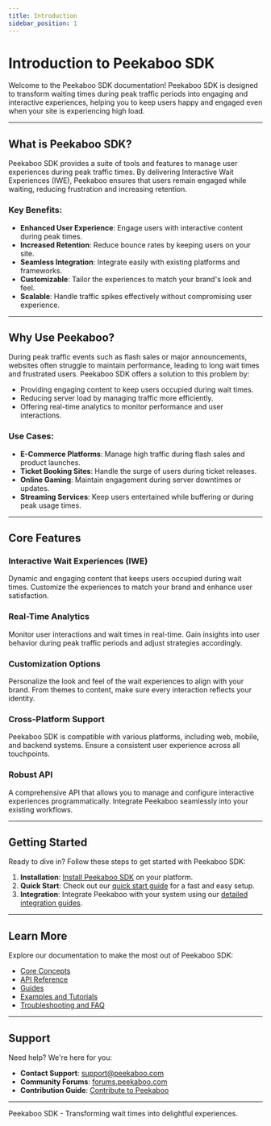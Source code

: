 ```yaml
---
title: Introduction
sidebar_position: 1
---
```


# Introduction to Peekaboo SDK

Welcome to the Peekaboo SDK documentation! Peekaboo SDK is designed to transform waiting times during peak traffic periods into engaging and interactive experiences, helping you to keep users happy and engaged even when your site is experiencing high load.

---

## What is Peekaboo SDK?

Peekaboo SDK provides a suite of tools and features to manage user experiences during peak traffic times. By delivering Interactive Wait Experiences (IWE), Peekaboo ensures that users remain engaged while waiting, reducing frustration and increasing retention.

### Key Benefits:

- **Enhanced User Experience**: Engage users with interactive content during peak times.
- **Increased Retention**: Reduce bounce rates by keeping users on your site.
- **Seamless Integration**: Integrate easily with existing platforms and frameworks.
- **Customizable**: Tailor the experiences to match your brand's look and feel.
- **Scalable**: Handle traffic spikes effectively without compromising user experience.

---

## Why Use Peekaboo?

During peak traffic events such as flash sales or major announcements, websites often struggle to maintain performance, leading to long wait times and frustrated users. Peekaboo SDK offers a solution to this problem by:

- Providing engaging content to keep users occupied during wait times.
- Reducing server load by managing traffic more efficiently.
- Offering real-time analytics to monitor performance and user interactions.

### Use Cases:

- **E-Commerce Platforms**: Manage high traffic during flash sales and product launches.
- **Ticket Booking Sites**: Handle the surge of users during ticket releases.
- **Online Gaming**: Maintain engagement during server downtimes or updates.
- **Streaming Services**: Keep users entertained while buffering or during peak usage times.

---

## Core Features

### Interactive Wait Experiences (IWE)
Dynamic and engaging content that keeps users occupied during wait times. Customize the experiences to match your brand and enhance user satisfaction.

### Real-Time Analytics
Monitor user interactions and wait times in real-time. Gain insights into user behavior during peak traffic periods and adjust strategies accordingly.

### Customization Options
Personalize the look and feel of the wait experiences to align with your brand. From themes to content, make sure every interaction reflects your identity.

### Cross-Platform Support
Peekaboo SDK is compatible with various platforms, including web, mobile, and backend systems. Ensure a consistent user experience across all touchpoints.

### Robust API
A comprehensive API that allows you to manage and configure interactive experiences programmatically. Integrate Peekaboo seamlessly into your existing workflows.

---

## Getting Started

Ready to dive in? Follow these steps to get started with Peekaboo SDK:

1. **Installation**: [Install Peekaboo SDK](docs/getting-started/installation.md) on your platform.
2. **Quick Start**: Check out our [quick start guide](docs/getting-started/quick-start.md) for a fast and easy setup.
3. **Integration**: Integrate Peekaboo with your system using our [detailed integration guides](docs/guides/integration.md).

---

## Learn More

Explore our documentation to make the most out of Peekaboo SDK:

- [Core Concepts](docs/concepts/core-concepts.md)
- [API Reference](docs/api-reference.md)
- [Guides](docs/guides.md)
- [Examples and Tutorials](docs/examples-and-tutorials.md)
- [Troubleshooting and FAQ](docs/troubleshooting-and-faq.md)

---

## Support

Need help? We're here for you:

- **Contact Support**: [support@peekaboo.com](mailto:support@peekaboo.com)
- **Community Forums**: [forums.peekaboo.com](http://forums.peekaboo.com)
- **Contribution Guide**: [Contribute to Peekaboo](docs/contributing.md)

---

Peekaboo SDK - Transforming wait times into delightful experiences.


